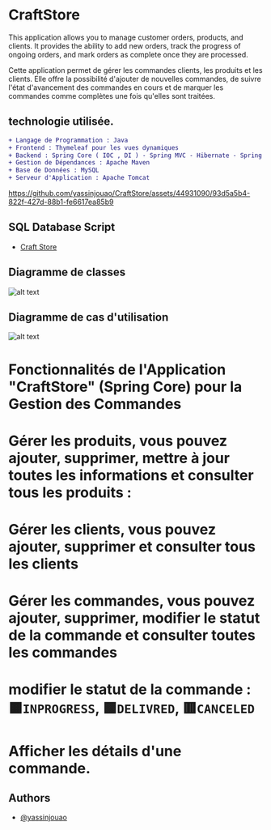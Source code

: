 # CraftStore
This application allows you to manage customer orders, products, and clients. It provides the ability to add new orders, track the progress of ongoing orders, and mark orders as complete once they are processed.

Cette application permet de gérer les commandes clients, les produits et les clients. Elle offre la possibilité d'ajouter de nouvelles commandes, de suivre l'état d'avancement des commandes en cours et de marquer les commandes comme complètes une fois qu'elles sont traitées.
## technologie utilisée.
```diff
+ Langage de Programmation : Java
+ Frontend : Thymeleaf pour les vues dynamiques
+ Backend : Spring Core ( IOC , DI ) - Spring MVC - Hibernate - Spring Data JPA
+ Gestion de Dépendances : Apache Maven
+ Base de Données : MySQL
+ Serveur d'Application : Apache Tomcat
```
https://github.com/yassinjouao/CraftStore/assets/44931090/93d5a5b4-822f-427d-88b1-fe6617ea85b9

## SQL Database Script
- [Craft Store](https://github.com/yassinjouao/CraftStore/blob/master/ordercraft.sql)

## Diagramme de classes
![alt text](https://imagizer.imageshack.com/v2/1024x768q70/922/psJDr0.png)

## Diagramme de cas d'utilisation
![alt text](https://imagizer.imageshack.com/v2/1024x768q70/922/3HZogx.png)

# Fonctionnalités de l'Application "CraftStore" (Spring Core) pour la Gestion des Commandes

# Gérer les produits, vous pouvez ajouter, supprimer, mettre à jour toutes les informations et consulter tous les produits :

# Gérer les clients, vous pouvez ajouter, supprimer et consulter tous les clients


# Gérer les commandes, vous pouvez ajouter, supprimer, modifier le statut de la commande et consulter toutes les commandes

# modifier le statut de la commande : 🟧`INPROGRESS`, 🟩`DELIVRED`, 🟥`CANCELED`

# Afficher les détails d'une commande.
## Authors
- [@yassinjouao](https://github.com/yassinjouao)
